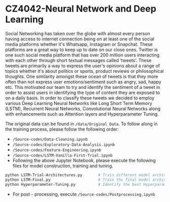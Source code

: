 # CZ4042-Neural Network and Deep Learning
Social Networking has taken over the globe with almost every person having access to internet connection being on at least one of the social media platforms whether it's Whatsapp, Instagram or Snapchat. These platforms are a great way to keep up to date on our close ones. Twitter is one such social media platform that has over 200 million users  interacting with each other through short textual messages called ‘tweets’. These tweets are primarily a way to express the user's opinions about a range of topics whether it's about politics or sports, product reviews or philosophical thoughts. One similarity amongst these ocean of tweets is that they more often than not express user emotions/sentiment such as angry, sad, happy etc. This motivated our team to try and identify the sentiment of a tweet in order to assist users in identifying the type of content they are exposed to on a daily basis. In order to classify these tweets we decided to employ various Deep Learning Neural Networks like Long Short Term Memory (LSTM), Recurrent Neural Networks, Convolutional Neural Networks along with enhancements such as Attention layers and Hyperparameter Tuning.

The original data can be found in `/data/Original Data`. To follow along in the training process, please follow the following order:
- `/Source-codes/Data-Cleaning.ipynb`
- `/Source-codes/Exploratory-Data-Analysis.ipynb`
- `/Source-codes/Feature-Engineering.ipynb`
- `/Source-codes/LSTM-Vanilla-First-Trial.ipynb`
- Following the above Jupyter Notebook, please execute the following files for model construction, training and tuning.
```bash 
python LSTM-Trial-Architectures.py       # Train different model architectures to see model progression
python LSTM-Final.py                     # Train the final model architectures ( with 9 and 3 labels )
python Hyperparameter-Tuning.py          # Identify the best Hyperparameters for the final model
```
- For post - processing, execute `/Source-codes/Postprocessing.ipynb`
